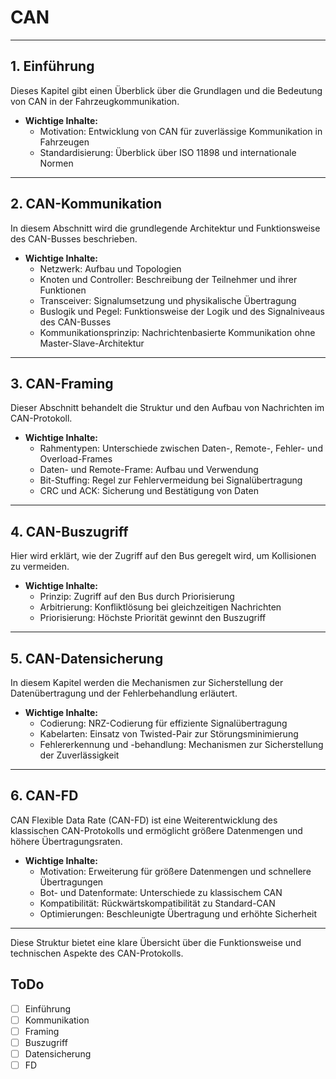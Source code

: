 # CAN

---

## 1. **Einführung**
Dieses Kapitel gibt einen Überblick über die Grundlagen und die Bedeutung von CAN in der Fahrzeugkommunikation.

- **Wichtige Inhalte:**
  - Motivation: Entwicklung von CAN für zuverlässige Kommunikation in Fahrzeugen
  - Standardisierung: Überblick über ISO 11898 und internationale Normen

---

## 2. **CAN-Kommunikation**
In diesem Abschnitt wird die grundlegende Architektur und Funktionsweise des CAN-Busses beschrieben.

- **Wichtige Inhalte:**
  - Netzwerk: Aufbau und Topologien
  - Knoten und Controller: Beschreibung der Teilnehmer und ihrer Funktionen
  - Transceiver: Signalumsetzung und physikalische Übertragung
  - Buslogik und Pegel: Funktionsweise der Logik und des Signalniveaus des CAN-Busses
  - Kommunikationsprinzip: Nachrichtenbasierte Kommunikation ohne Master-Slave-Architektur

---

## 3. **CAN-Framing**
Dieser Abschnitt behandelt die Struktur und den Aufbau von Nachrichten im CAN-Protokoll.

- **Wichtige Inhalte:**
  - Rahmentypen: Unterschiede zwischen Daten-, Remote-, Fehler- und Overload-Frames
  - Daten- und Remote-Frame: Aufbau und Verwendung
  - Bit-Stuffing: Regel zur Fehlervermeidung bei Signalübertragung
  - CRC und ACK: Sicherung und Bestätigung von Daten

---

## 4. **CAN-Buszugriff**
Hier wird erklärt, wie der Zugriff auf den Bus geregelt wird, um Kollisionen zu vermeiden.

- **Wichtige Inhalte:**
  - Prinzip: Zugriff auf den Bus durch Priorisierung
  - Arbitrierung: Konfliktlösung bei gleichzeitigen Nachrichten
  - Priorisierung: Höchste Priorität gewinnt den Buszugriff

---

## 5. **CAN-Datensicherung**
In diesem Kapitel werden die Mechanismen zur Sicherstellung der Datenübertragung und der Fehlerbehandlung erläutert.

- **Wichtige Inhalte:**
  - Codierung: NRZ-Codierung für effiziente Signalübertragung
  - Kabelarten: Einsatz von Twisted-Pair zur Störungsminimierung
  - Fehlererkennung und -behandlung: Mechanismen zur Sicherstellung der Zuverlässigkeit

---

## 6. **CAN-FD**
CAN Flexible Data Rate (CAN-FD) ist eine Weiterentwicklung des klassischen CAN-Protokolls und ermöglicht größere Datenmengen und höhere Übertragungsraten.

- **Wichtige Inhalte:**
  - Motivation: Erweiterung für größere Datenmengen und schnellere Übertragungen
  - Bot- und Datenformate: Unterschiede zu klassischem CAN
  - Kompatibilität: Rückwärtskompatibilität zu Standard-CAN
  - Optimierungen: Beschleunigte Übertragung und erhöhte Sicherheit

--- 

Diese Struktur bietet eine klare Übersicht über die Funktionsweise und technischen Aspekte des CAN-Protokolls.

## ToDo

- [ ] Einführung
- [ ] Kommunikation
- [ ] Framing
- [ ] Buszugriff
- [ ] Datensicherung
- [ ] FD